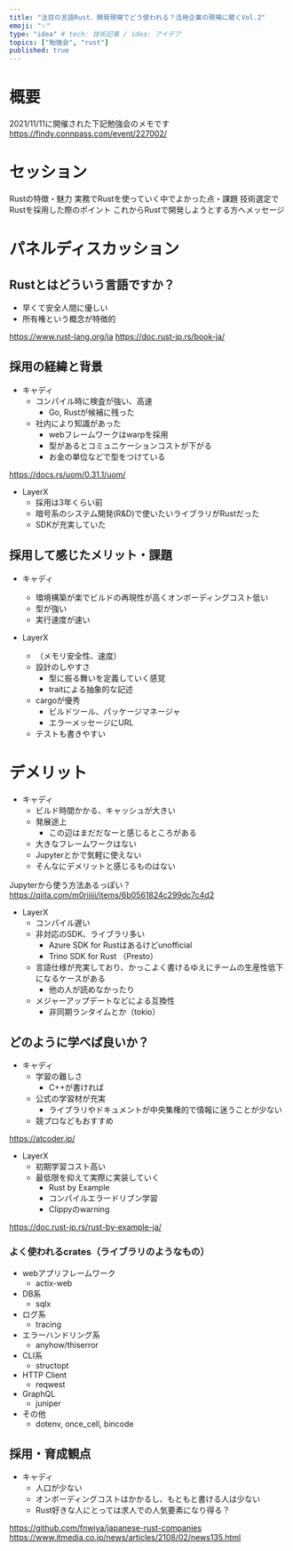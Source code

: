 ```yaml
---
title: "注目の言語Rust、開発現場でどう使われる？活用企業の現場に聞くVol.2"
emoji: "✨"
type: "idea" # tech: 技術記事 / idea: アイデア
topics: ["勉強会", "rust"]
published: true
---
```

# 概要

2021/11/11に開催された下記勉強会のメモです
https://findy.connpass.com/event/227002/

# セッション

Rustの特徴・魅力
実務でRustを使っていく中でよかった点・課題
技術選定でRustを採用した際のポイント
これからRustで開発しようとする方へメッセージ

# パネルディスカッション

## Rustとはどういう言語ですか？

- 早くて安全人間に優しい
- 所有権という概念が特徴的

https://www.rust-lang.org/ja
https://doc.rust-jp.rs/book-ja/

## 採用の経緯と背景

- キャディ
  - コンパイル時に検査が強い、高速
    - Go, Rustが候補に残った
  - 社内により知識があった
    - webフレームワークはwarpを採用
    - 型があるとコミュニケーションコストが下がる
    - お金の単位などで型をつけている

https://docs.rs/uom/0.31.1/uom/

- LayerX
  - 採用は3年くらい前
  - 暗号系のシステム開発(R&D)で使いたいライブラリがRustだった
  - SDKが充実していた

## 採用して感じたメリット・課題

- キャディ
  - 環境構築が楽でビルドの再現性が高くオンボーディングコスト低い
  - 型が強い
  - 実行速度が速い

- LayerX
  - （メモリ安全性、速度）
  - 設計のしやすさ
    - 型に振る舞いを定義していく感覚
    - traitによる抽象的な記述
  - cargoが優秀
    - ビルドツール、パッケージマネージャ
    - エラーメッセージにURL
  - テストも書きやすい

# デメリット

- キャディ
  - ビルド時間かかる、キャッシュが大きい
  - 発展途上
    - この辺はまだだなーと感じるところがある
  - 大きなフレームワークはない
  - Jupyterとかで気軽に使えない
  - そんなにデメリットと感じるものはない

Jupyterから使う方法あるっぽい？
https://qiita.com/m0riiiii/items/6b0561824c299dc7c4d2

- LayerX
  - コンパイル遅い
  - 非対応のSDK、ライブラリ多い
    - Azure SDK for Rustはあるけどunofficial
    - Trino SDK for Rust （Presto）
  - 言語仕様が充実しており、かっこよく書けるゆえにチームの生産性低下になるケースがある
    - 他の人が読めなかったり
  - メジャーアップデートなどによる互換性
    - 非同期ランタイムとか（tokio）

## どのように学べば良いか？

- キャディ
  - 学習の難しさ
    - C++が書ければ
  - 公式の学習材が充実
    - ライブラリやドキュメントが中央集権的で情報に迷うことが少ない
  - 競プロなどもおすすめ

https://atcoder.jp/

- LayerX
  - 初期学習コスト高い
  - 最低限を抑えて実際に実装していく
    - Rust by Example
    - コンパイルエラードリブン学習
    - Clippyのwarning

https://doc.rust-jp.rs/rust-by-example-ja/

### よく使われるcrates（ライブラリのようなもの）

- webアプリフレームワーク
  - actix-web
- DB系
  - sqlx
- ログ系
  - tracing
- エラーハンドリング系
  - anyhow/thiserror
- CLI系
  - structopt
- HTTP Client
  - reqwest
- GraphQL
  - juniper
- その他
  - dotenv, once_cell, bincode

## 採用・育成観点

- キャディ
  - 人口が少ない
  - オンボーディングコストはかかるし、もともと書ける人は少ない
  - Rust好きな人にとっては求人での人気要素になり得る？

https://github.com/fnwiya/japanese-rust-companies
https://www.itmedia.co.jp/news/articles/2108/02/news135.html
